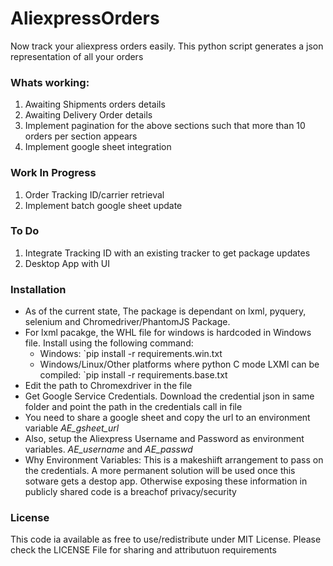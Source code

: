 # AliexpressOrders
Now track your aliexpress orders easily. This python script generates a json representation of all your orders

### Whats working:
1. Awaiting Shipments orders details
2. Awaiting Delivery Order details
3. Implement pagination for the above sections such that more than 10 orders per section appears
4. Implement google sheet integration

### Work In Progress
1. Order Tracking ID/carrier retrieval
2. Implement batch google sheet update

### To Do
1. Integrate Tracking ID with an existing tracker to get package updates
2. Desktop App with UI

### Installation
* As of the current state, The package is dependant on lxml, pyquery, selenium and Chromedriver/PhantomJS Package. 
* For lxml pacakge, the WHL file for windows is hardcoded in Windows file. Install using the following command:
  * Windows:  `pip install -r requirements.win.txt
  * Windows/Linux/Other platforms where python C mode LXMl can be compiled: `pip install -r requirements.base.txt
* Edit the path to Chromexdriver in the file
* Get Google Service Credentials. Download the credential json in same folder and point the path in the credentials call in file
* You need to share a google sheet and copy the url to an environment variable *AE_gsheet_url*
* Also, setup the Aliexpress Username and Password as environment variables. *AE_username* and *AE_passwd* 
* Why Environment Variables: This is a makeshiift arrangement to pass on the credentials. A more permanent solution will be used once this sotware gets a destop app. Otherwise exposing these information in publicly shared code is a breachof privacy/security

### License
This code ia available as free to use/redistribute under MIT License. Please check the LICENSE File for sharing and attributuon requirements


